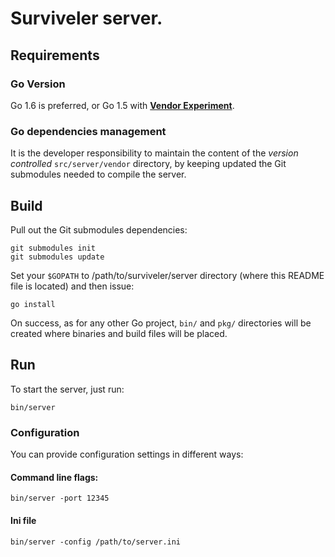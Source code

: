 # Surviveler server.

## Requirements

### Go Version

Go 1.6 is preferred, or Go 1.5 with [**Vendor Experiment**](https://medium.com/@freeformz/go-1-5-s-vendor-experiment-fd3e830f52c3#.ks6p4locq).

### Go dependencies management

It is the developer responsibility to maintain the content of the *version
controlled* `src/server/vendor` directory, by keeping updated the Git
submodules needed to compile the server.

## Build

Pull out the Git submodules dependencies:

```
git submodules init
git submodules update
```

Set your `$GOPATH` to /path/to/surviveler/server directory (where this README
file is located) and then issue:

```
go install
```

On success, as for any other Go project, `bin/` and `pkg/` directories will be
created where binaries and build files will be placed.

## Run

To start the server, just run:

```
bin/server
```

### Configuration

You can provide configuration settings in different ways:

#### Command line flags:

```
bin/server -port 12345
```

#### Ini file

```
bin/server -config /path/to/server.ini
```
